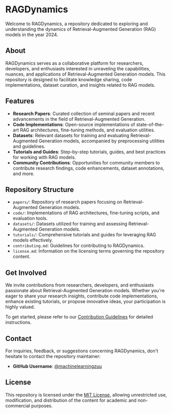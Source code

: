 # RAGDynamics

Welcome to RAGDynamics, a repository dedicated to exploring and understanding the dynamics of Retrieval-Augmented Generation (RAG) models in the year 2024.

## About

RAGDynamics serves as a collaborative platform for researchers, developers, and enthusiasts interested in unraveling the capabilities, nuances, and applications of Retrieval-Augmented Generation models. This repository is designed to facilitate knowledge sharing, code implementations, dataset curation, and insights related to RAG models.

## Features

- **Research Papers**: Curated collection of seminal papers and recent advancements in the field of Retrieval-Augmented Generation.
- **Code Implementations**: Open-source implementations of state-of-the-art RAG architectures, fine-tuning methods, and evaluation utilities.
- **Datasets**: Relevant datasets for training and evaluating Retrieval-Augmented Generation models, accompanied by preprocessing utilities and guidelines.
- **Tutorials and Guides**: Step-by-step tutorials, guides, and best practices for working with RAG models.
- **Community Contributions**: Opportunities for community members to contribute research findings, code enhancements, dataset annotations, and more.

## Repository Structure

- `papers/`: Repository of research papers focusing on Retrieval-Augmented Generation models.
- `code/`: Implementations of RAG architectures, fine-tuning scripts, and evaluation tools.
- `datasets/`: Datasets utilized for training and assessing Retrieval-Augmented Generation models.
- `tutorials/`: Comprehensive tutorials and guides for leveraging RAG models effectively.
- `contributing.md`: Guidelines for contributing to RAGDynamics.
- `license.md`: Information on the licensing terms governing the repository content.

## Get Involved

We invite contributions from researchers, developers, and enthusiasts passionate about Retrieval-Augmented Generation models. Whether you're eager to share your research insights, contribute code implementations, enhance existing tutorials, or propose innovative ideas, your participation is highly valued.

To get started, please refer to our [Contribution Guidelines](contributing.md) for detailed instructions.

## Contact

For inquiries, feedback, or suggestions concerning RAGDynamics, don't hesitate to contact the repository maintainer:

- **GitHub Username**: [@machinelearningzuu](https://github.com/machinelearningzuu)

## License

This repository is licensed under the [MIT License](license.md), allowing unrestricted use, modification, and distribution of the content for academic and non-commercial purposes.
